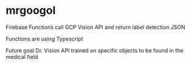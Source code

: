 # mrgoogol

Firebase Functions call GCP Vision API and return label detection JSON

Functions are using Typescript

Future goal Dr. Vision API trained on specific objects to be found in the medical field
